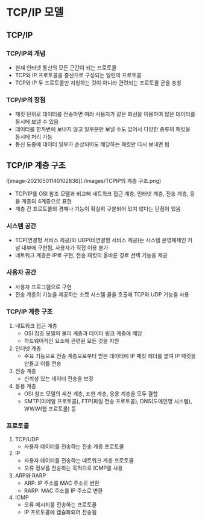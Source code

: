 # TCP/IP 모델

## TCP/IP

### TCP/IP의 개념

- 현재 인터넷 통신의 모든 근간이 되는 프로토콜
- TCP와 IP 프로토콜을 중신으로 구성되는 일련의 프로토콜
- TCP와 IP 두 프로토콜만 지칭하는 것이 아니라 관련되는 프로토콜 군을 총칭

### TCP/IP의 장점

- 패킷 단위로 데이터를 전송하면 여러 사용자가 같은 회선을 이용하여 많은 데이터를 동시에 보낼 수 있음
- 데이터를 한꺼번에 보내지 않고 일부분만 보낼 수도 있어서 다양한 종류의 패킷을 동시에 처리 가능
- 통신 도중에 데이터 일부가 손상되어도 해당하는 패킷만 다시 보내면 됨

## TCP/IP 계층 구조

![image-20210501140102836](./images/TCPIP의 계층 구조.png)

- TCP/IP를 OSI 참조 모델과 비교해 네트워크 접근 계층, 인터넷 계층, 전송 계층, 응용 계층의 4계층으로 표현
- 계층 간 프로토콜의 경꼐나 기능이 확실히 구분되어 있지 않다는 단점이 있음

### 시스템 공간

- TCP(연결형 서비스 제공)와 UDP(비연결형 서비스 제공)는 시스템 운영체제인 커널 내부에 구현됨, 사용자가 직접 이용 불가
- 네트워크 계층은 IP로 구현, 전송 패킷의 올바른 경로 선택 기능을 제공

### 사용자 공간

- 사용자 프로그램으로 구현
- 전송 계층의 기능을 제공하는 소켓 시스템 콜을 호출에 TCP와 UDP 기능을 사용

### TCP/IP 계층 구조

1. 네트워크 접근 계층
   - OSI 참조 모델의 물리 계층과 데이터 링크 계층에 해당
   - 하드웨어적인 요소에 관련된 모든 것을 지원
2. 인터넷 계층
   - 주요 기능으로 전송 계층으로부터 받은 데이터에 IP 패킷 헤더를 붙여 IP 패킷을 만들고 이를 전송
3. 전송 계층
   - 신뢰성 있는 데이터 전송을 보장
4. 응용 계층
   - OSI 참조 모델의 세션 계층, 표현 계층, 응용 계층을 모두 결합
   - SMTP(이메일 프로토콜), FTP(파일 전송 프로토콜), DNS(도메인명 시스템), WWW(웹 프로토콜) 등

### 프로토콜

1. TCP/UDP
   - 사용자 데이터를 전송하는 전송 계층 프로토콜
2. IP
   - 사용자 데이터를 전송하는 네트워크 계층 프로토콜
   - 오류 정보를 전송하는 목적으로 ICMP를 사용
3. ARP와 RARP
   - ARP: IP 주소를 MAC 주소로 변환
   - RARP: MAC 주소를 IP 주소로 변환
4. ICMP
   - 오류 메시지를 전송하는 프로토콜
   - IP 프로토콜에 캡슐화되어 전송됨